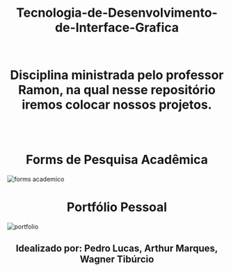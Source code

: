 <h1 align="center">Tecnologia-de-Desenvolvimento-de-Interface-Grafica</h1>
<br>
<h1 align="center">Disciplina ministrada pelo professor Ramon, na qual nesse repositório iremos colocar nossos projetos.</h1>

<br><br>

<h1 align="center">Forms de Pesquisa Acadêmica</h1>

<img src="https://github.com/PedroLuvaz/Tecnologia-de-Desenvolvimento-de-Interface-Grafica/blob/main/forms-screenshot.png" alt="forms academico">


<h1 align="center">Portfólio Pessoal</h1>

<img src="https://github.com/PedroLuvaz/Tecnologia-de-Desenvolvimento-de-Interface-Grafica/blob/main/portfolio-screenshot.png" alt="portfolio">

<h2 align="center">Idealizado por: Pedro Lucas, Arthur Marques, Wagner Tibúrcio</h2>


